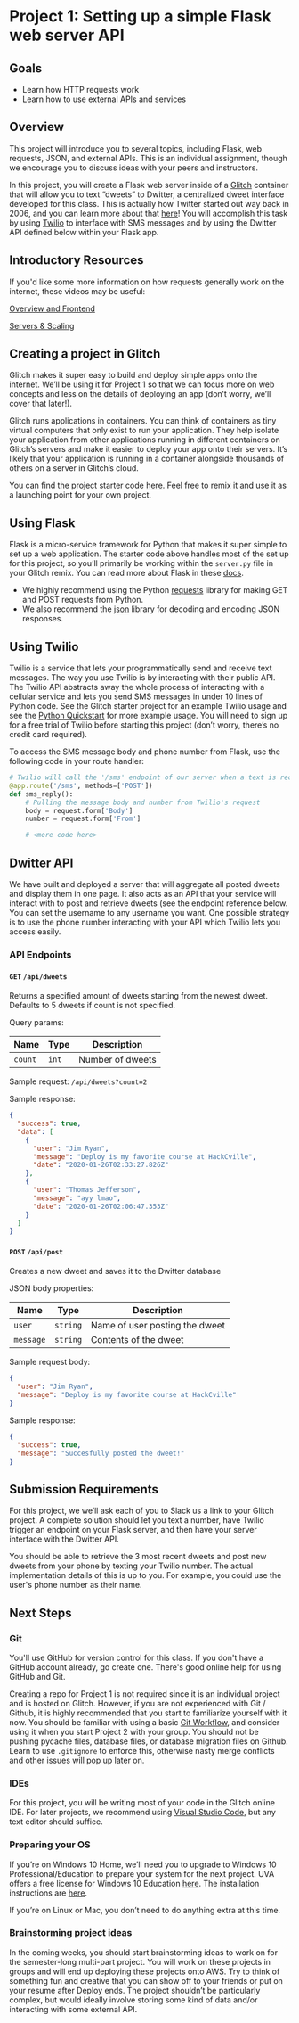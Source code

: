 # Project 1: Setting up a simple Flask web server API

## Goals

- Learn how HTTP requests work
- Learn how to use external APIs and services

## Overview

This project will introduce you to several topics, including Flask, web requests, JSON, and external APIs. This is an individual assignment, though we encourage you to discuss ideas with your peers and instructors.

In this project, you will create a Flask web server inside of a [Glitch](https://glitch.com/) container that will allow you to text “dweets” to Dwitter, a centralized dweet interface developed for this class. This is actually how Twitter started out way back in 2006, and you can learn more about that [here](https://www.lifewire.com/history-of-twitter-3288854)! You will accomplish this task by using [Twilio](https://www.twilio.com) to interface with SMS messages and by using the Dwitter API defined below within your Flask app.

## Introductory Resources

If you'd like some more information on how requests generally work on the internet, these videos may be useful:

[Overview and Frontend](https://www.youtube.com/watch?v=e4S8zfLdLgQ)

[Servers & Scaling](https://www.youtube.com/watch?v=FTAPjr7vgxE)

## Creating a project in Glitch

Glitch makes it super easy to build and deploy simple apps onto the internet. We’ll be using it for Project 1 so that we can focus more on web concepts and less on the details of deploying an app (don’t worry, we’ll cover that later!).

Glitch runs applications in containers. You can think of containers as tiny virtual computers that only exist to run your application. They help isolate your application from other applications running in different containers on Glitch’s servers and make it easier to deploy your app onto their servers. It’s likely that your application is running in a container alongside thousands of others on a server in Glitch’s cloud.

You can find the project starter code [here](https://glitch.com/~deploy-project1-starter). Feel free to remix it and use it as a launching point for your own project.

## Using Flask

Flask is a micro-service framework for Python that makes it super simple to set up a web application. The starter code above handles most of the set up for this project, so you’ll primarily be working within the `server.py` file in your Glitch remix. You can read more about Flask in these [docs](https://flask.palletsprojects.com/en/1.1.x/).

- We highly recommend using the Python [requests](https://2.python-requests.org/en/master/) library for making GET and POST requests from Python.
- We also recommend the [json](https://docs.python.org/3/library/json.html) library for decoding and encoding JSON responses.

## Using Twilio

Twilio is a service that lets your programmatically send and receive text messages. The way you use Twilio is by interacting with their public API. The Twilio API abstracts away the whole process of interacting with a cellular service and lets you send SMS messages in under 10 lines of Python code. See the Glitch starter project for an example Twilio usage and see the [Python Quickstart](https://www.twilio.com/docs/sms/quickstart/python) for more example usage. You will need to sign up for a free trial of Twilio before starting this project (don’t worry, there’s no credit card required).

To access the SMS message body and phone number from Flask, use the following code in your route handler:

```python
# Twilio will call the '/sms' endpoint of our server when a text is received
@app.route('/sms', methods=['POST'])
def sms_reply():
    # Pulling the message body and number from Twilio's request
    body = request.form['Body']
    number = request.form['From']

    # <more code here>
```

## Dwitter API

We have built and deployed a server that will aggregate all posted dweets and display them in one page. It also acts as an API that your service will interact with to post and retrieve dweets (see the endpoint reference below. You can set the username to any username you want. One possible strategy is to use the phone number interacting with your API which Twilio lets you access easily.

### API Endpoints

#### `GET` `/api/dweets`

Returns a specified amount of dweets starting from the newest dweet. Defaults to 5 dweets if count is not specified.

Query params:

| Name    | Type  | Description      |
| ------- | ----- | ---------------- |
| `count` | `int` | Number of dweets |

Sample request: `/api/dweets?count=2`

Sample response:

```json
{
  "success": true,
  "data": [
    {
      "user": "Jim Ryan",
      "message": "Deploy is my favorite course at HackCville",
      "date": "2020-01-26T02:33:27.826Z"
    },
    {
      "user": "Thomas Jefferson",
      "message": "ayy lmao",
      "date": "2020-01-26T02:06:47.353Z"
    }
  ]
}
```

#### `POST` `/api/post`

Creates a new dweet and saves it to the Dwitter database

JSON body properties:

| Name      | Type     | Description                    |
| --------- | -------- | ------------------------------ |
| `user`    | `string` | Name of user posting the dweet |
| `message` | `string` | Contents of the dweet          |

Sample request body:

```json
{
  "user": "Jim Ryan",
  "message": "Deploy is my favorite course at HackCville"
}
```

Sample response:

```json
{
  "success": true,
  "message": "Succesfully posted the dweet!"
}
```

## Submission Requirements

For this project, we we’ll ask each of you to Slack us a link to your Glitch project. A complete solution should let you text a number, have Twilio trigger an endpoint on your Flask server, and then have your server interface with the Dwitter API.

You should be able to retrieve the 3 most recent dweets and post new dweets from your phone by texting your Twilio number. The actual implementation details of this is up to you. For example, you could use the user's phone number as their name.

## Next Steps

### Git

You'll use GitHub for version control for this class. If you don't have a GitHub account already, go create one. There's good online help for using GitHub and Git.

Creating a repo for Project 1 is not required since it is an individual project and is hosted on Glitch. However, if you are not experienced with Git / Github, it is highly recommended that you start to familiarize yourself with it now. You should be familiar with using a basic [Git Workflow](https://guides.github.com/introduction/flow/), and consider using it when you start Project 2 with your group. You should not be pushing pycache files, database files, or database migration files on Github. Learn to use `.gitignore` to enforce this, otherwise nasty merge conflicts and other issues will pop up later on.

### IDEs

For this project, you will be writing most of your code in the Glitch online IDE. For later projects, we recommend using [Visual Studio Code](https://code.visualstudio.com/), but any text editor should suffice.

### Preparing your OS

If you’re on Windows 10 Home, we’ll need you to upgrade to Windows 10 Professional/Education to prepare your system for the next project. UVA offers a free license for Windows 10 Education [here](https://virginia.service-now.com/its?id=sc_cat_item&sys_id=bccebb0edbcfa38c2192e6650596190c&sysparm_category=1fe6564cdb65e74ca6ddc191159619f7). The installation instructions are [here](https://virginia.service-now.com/its?id=itsweb_kb_article&sys_id=%20de496c09db0dd7084f32fb671d9619a7).

If you’re on Linux or Mac, you don’t need to do anything extra at this time.

### Brainstorming project ideas

In the coming weeks, you should start brainstorming ideas to work on for the semester-long multi-part project. You will work on these projects in groups and will end up deploying these projects onto AWS. Try to think of something fun and creative that you can show off to your friends or put on your resume after Deploy ends. The project shouldn’t be particularly complex, but would ideally involve storing some kind of data and/or interacting with some external API.
